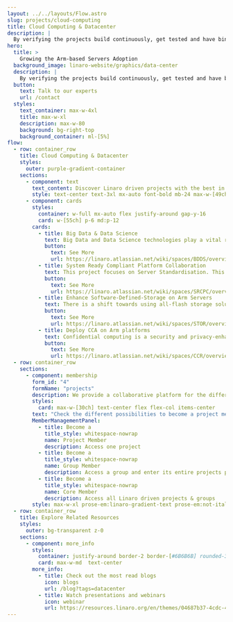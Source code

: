 ```yaml
---
layout: ../../layouts/Flow.astro
slug: projects/cloud-computing
title: Cloud Computing & Datacenter
description: |
  By verifying the projects build continuously, get tested and have binaries available for Arm server targets, the Arm ecosystem is able to depend on quality software for use in production environments.
hero:
  title: >
    Growing the Arm-based Servers Adoption
  background_image: linaro-website/graphics/data-center
  description: |
    By verifying the projects build continuously, get tested and have binaries available for Arm server targets, the Arm ecosystem is able to depend on quality software for use in production environments.
  button:
    text: Talk to our experts
    url: /contact
  styles:
    text_container: max-w-4xl
    title: max-w-xl
    description: max-w-80
    background: bg-right-top
    background_container: ml-[5%]
flow:
  - row: container_row
    title: Cloud Computing & Datacenter
    styles:
      outer: purple-gradient-container
    sections:
      - component: text
        text_content: Discover Linaro driven projects with the best in class software for Arm-based Servers
        style: text-center text-3xl mx-auto font-bold mb-24 max-w-[49ch]
      - component: cards
        styles:
          container: w-full mx-auto flex justify-around gap-y-16
          card: w-[55ch] p-6 md:p-12
        cards:
          - title: Big Data & Data Science
            text: Big Data and Data Science technologies play a vital role in enabling businesses to become more efficient and succesful. This project focuses on the engineering activities Linaro is driving in this area, focusing specifically on ARMv8 builds for Apache BigTop, Ambari, Spark and Hadoop.
            button:
              text: See More
              url: https://linaro.atlassian.net/wiki/spaces/BDDS/overview
          - title: System Ready Compliant Platform Collaboration
            text: This project focuses on Server Standardisation. This involves working on architectures such as SBSA and xBBR to enable simplified adoption of mainline builds on new server hardware.
            button:
              text: See More
              url: https://linaro.atlassian.net/wiki/spaces/SRCPC/overview
          - title: Enhance Software-Defined-Storage on Arm Servers
            text: There is a shift towards using all-flash storage solutions (SSD/NVME) as opposed to traditional HDD disks due to improvements in performance. The goal of this project is to collaborate with industry leaders in the Arm server ecosystem so that we can provide competitive and leading storage solutions with Arm servers.
            button:
              text: See More
              url: https://linaro.atlassian.net/wiki/spaces/STOR/overview
          - title: Deploy CCA on Arm platforms
            text: Confidential computing is a security and privacy-enhancing computational technique focused on protecting data in use. Arm’s solution for this is specified in the Confidential Computing Architecture (CCA) which only looks at hardware and system software. This project fills the gap by focusing on lower level bits, as well as the user space and higher level applications.
            button:
              text: See More
              url: https://linaro.atlassian.net/wiki/spaces/CCR/overview
  - row: container_row
    sections:
      - component: membership
        form_id: "4"
        formName: "projects"
        description: We provide a collaborative platform for the different industry players within the Arm ecosystem to come together, discuss, agree upon, and implement solutions to shared problems. We offer various avenues for engaging in collaborative engineering.
        styles:
          card: max-w-[30ch] text-center flex flex-col items-center
        text: "Check the different possibilities to become a project member:"
        MemberManagementPanel:
          - title: Become a
            title_style: whitespace-nowrap
            name: Project Member
            description: Access one project
          - title: Become a
            title_style: whitespace-nowrap
            name: Group Member
            description: Access a group and enter its entire projects portfolio
          - title: Become a
            title_style: whitespace-nowrap
            name: Core Member
            description: Access all Linaro driven projects & groups
        style: max-w-xl prose-em:linaro-gradient-text prose-em:not-italic prose-headings:text-5xl prose-headings:my-3 prose-ul:text-xl prose-headings:leading-tight prose-p:text-3xl text-center
  - row: container_row
    title: Explore Related Resources
    styles:
      outer: bg-transparent z-0
    sections:
      - component: more_info
        styles:
          container: justify-around border-2 border-[#6B6B6B] rounded-3xl py-10
          card: max-w-md  text-center
        more_info:
          - title: Check out the most read blogs
            icon: blogs
            url: /blog?tags=datacenter
          - title: Watch presentations and webinars
            icon: webinar
            url: https://resources.linaro.org/en/themes/04687b37-4cdc-4716-a26b-64e0e55ed988
---
```

